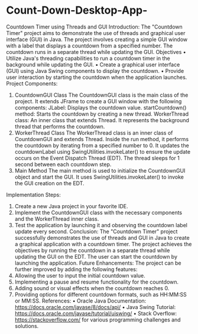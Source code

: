 # Count-Down-Desktop-App-
Countdown Timer using Threads and GUI
Introduction:
The "Countdown Timer" project aims to demonstrate the use of threads and graphical user interface (GUI) in Java. The project involves creating a simple GUI window with a label that displays a countdown from a specified number. The countdown runs in a separate thread while updating the GUI.
Objectives
•	Utilize Java's threading capabilities to run a countdown timer in the background while updating the GUI.
•	Create a graphical user interface (GUI) using Java Swing components to display the countdown.
•	Provide user interaction by starting the countdown when the application launches.
Project Components:
1. CountdownGUI Class
The CountdownGUI class is the main class of the project. It extends JFrame to create a GUI window with the following components:
JLabel: Displays the countdown value.
startCountdown() method: Starts the countdown by creating a new thread.
WorkerThread class: An inner class that extends Thread. It represents the background thread that performs the countdown.
2. WorkerThread Class
The WorkerThread class is an inner class of CountdownGUI and extends Thread. Inside the run method, it performs the countdown by iterating from a specified number to 0. It updates the countdownLabel using SwingUtilities.invokeLater() to ensure the update occurs on the Event Dispatch Thread (EDT). The thread sleeps for 1 second between each countdown step.
3. Main Method
The main method is used to initialize the CountdownGUI object and start the GUI. It uses SwingUtilities.invokeLater() to invoke the GUI creation on the EDT.

Implementation Steps:
1.	Create a new Java project in your favorite IDE.
2.	Implement the CountdownGUI class with the necessary components and the WorkerThread inner class.
3.	Test the application by launching it and observing the countdown label update every second.
Conclusion:
The "Countdown Timer" project successfully demonstrates the use of threads and GUI in Java to create a graphical application with a countdown timer. The project achieves the objectives by running the countdown in a separate thread while updating the GUI on the EDT. The user can start the countdown by launching the application.
Future Enhancements:
The project can be further improved by adding the following features:
1.	Allowing the user to input the initial countdown value.
2.	Implementing a pause and resume functionality for the countdown.
3.	Adding sound or visual effects when the countdown reaches 0.
4.	Providing options for different countdown formats, such as HH:MM:SS or MM:SS.
References:
•	Oracle Java Documentation: https://docs.oracle.com/javase/8/docs/api/
•	Java Swing Tutorial: https://docs.oracle.com/javase/tutorial/uiswing/
•	Stack Overflow: https://stackoverflow.com/ for various programming challenges and solutions.
